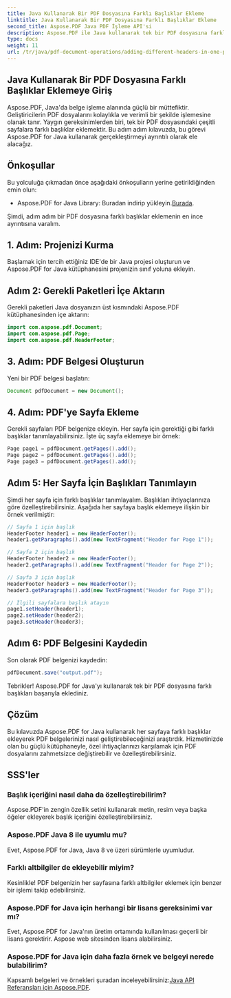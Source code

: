 ```yaml
---
title: Java Kullanarak Bir PDF Dosyasına Farklı Başlıklar Ekleme
linktitle: Java Kullanarak Bir PDF Dosyasına Farklı Başlıklar Ekleme
second_title: Aspose.PDF Java PDF İşleme API'si
description: Aspose.PDF ile Java kullanarak tek bir PDF dosyasına farklı başlıkları nasıl ekleyeceğinizi öğrenin. PDF başlıklarını özelleştirmek için adım adım kılavuz.
type: docs
weight: 11
url: /tr/java/pdf-document-operations/adding-different-headers-in-one-pdf-file-using-java/
---
```


## Java Kullanarak Bir PDF Dosyasına Farklı Başlıklar Eklemeye Giriş

Aspose.PDF, Java'da belge işleme alanında güçlü bir müttefiktir. Geliştiricilerin PDF dosyalarını kolaylıkla ve verimli bir şekilde işlemesine olanak tanır. Yaygın gereksinimlerden biri, tek bir PDF dosyasındaki çeşitli sayfalara farklı başlıklar eklemektir. Bu adım adım kılavuzda, bu görevi Aspose.PDF for Java kullanarak gerçekleştirmeyi ayrıntılı olarak ele alacağız. 

## Önkoşullar

Bu yolculuğa çıkmadan önce aşağıdaki önkoşulların yerine getirildiğinden emin olun:

-  Aspose.PDF for Java Library: Buradan indirip yükleyin.[Burada](https://releases.aspose.com/pdf/java/).

Şimdi, adım adım bir PDF dosyasına farklı başlıklar eklemenin en ince ayrıntısına varalım.

## 1. Adım: Projenizi Kurma

Başlamak için tercih ettiğiniz IDE'de bir Java projesi oluşturun ve Aspose.PDF for Java kütüphanesini projenizin sınıf yoluna ekleyin.

## Adım 2: Gerekli Paketleri İçe Aktarın

Gerekli paketleri Java dosyanızın üst kısmındaki Aspose.PDF kütüphanesinden içe aktarın:

```java
import com.aspose.pdf.Document;
import com.aspose.pdf.Page;
import com.aspose.pdf.HeaderFooter;
```

## 3. Adım: PDF Belgesi Oluşturun

Yeni bir PDF belgesi başlatın:

```java
Document pdfDocument = new Document();
```

## 4. Adım: PDF'ye Sayfa Ekleme

Gerekli sayfaları PDF belgenize ekleyin. Her sayfa için gerektiği gibi farklı başlıklar tanımlayabilirsiniz. İşte üç sayfa eklemeye bir örnek:

```java
Page page1 = pdfDocument.getPages().add();
Page page2 = pdfDocument.getPages().add();
Page page3 = pdfDocument.getPages().add();
```

## Adım 5: Her Sayfa İçin Başlıkları Tanımlayın

Şimdi her sayfa için farklı başlıklar tanımlayalım. Başlıkları ihtiyaçlarınıza göre özelleştirebilirsiniz. Aşağıda her sayfaya başlık eklemeye ilişkin bir örnek verilmiştir:

```java
// Sayfa 1 için başlık
HeaderFooter header1 = new HeaderFooter();
header1.getParagraphs().add(new TextFragment("Header for Page 1"));

// Sayfa 2 için başlık
HeaderFooter header2 = new HeaderFooter();
header2.getParagraphs().add(new TextFragment("Header for Page 2"));

// Sayfa 3 için başlık
HeaderFooter header3 = new HeaderFooter();
header3.getParagraphs().add(new TextFragment("Header for Page 3"));

// İlgili sayfalara başlık atayın
page1.setHeader(header1);
page2.setHeader(header2);
page3.setHeader(header3);
```

## Adım 6: PDF Belgesini Kaydedin

Son olarak PDF belgenizi kaydedin:

```java
pdfDocument.save("output.pdf");
```

Tebrikler! Aspose.PDF for Java'yı kullanarak tek bir PDF dosyasına farklı başlıkları başarıyla eklediniz.

## Çözüm

Bu kılavuzda Aspose.PDF for Java kullanarak her sayfaya farklı başlıklar ekleyerek PDF belgelerinizi nasıl geliştirebileceğinizi araştırdık. Hizmetinizde olan bu güçlü kütüphaneyle, özel ihtiyaçlarınızı karşılamak için PDF dosyalarını zahmetsizce değiştirebilir ve özelleştirebilirsiniz.

## SSS'ler

### Başlık içeriğini nasıl daha da özelleştirebilirim?

Aspose.PDF'in zengin özellik setini kullanarak metin, resim veya başka öğeler ekleyerek başlık içeriğini özelleştirebilirsiniz.

### Aspose.PDF Java 8 ile uyumlu mu?

Evet, Aspose.PDF for Java, Java 8 ve üzeri sürümlerle uyumludur.

### Farklı altbilgiler de ekleyebilir miyim?

Kesinlikle! PDF belgenizin her sayfasına farklı altbilgiler eklemek için benzer bir işlemi takip edebilirsiniz.

### Aspose.PDF for Java için herhangi bir lisans gereksinimi var mı?

Evet, Aspose.PDF for Java'nın üretim ortamında kullanılması geçerli bir lisans gerektirir. Aspose web sitesinden lisans alabilirsiniz.

### Aspose.PDF for Java için daha fazla örnek ve belgeyi nerede bulabilirim?

 Kapsamlı belgeleri ve örnekleri şuradan inceleyebilirsiniz:[Java API Referansları için Aspose.PDF](https://reference.aspose.com/pdf/java/).